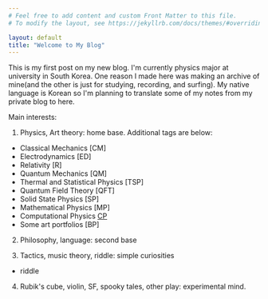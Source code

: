 ```yaml
---
# Feel free to add content and custom Front Matter to this file.
# To modify the layout, see https://jekyllrb.com/docs/themes/#overriding-theme-defaults

layout: default
title: "Welcome to My Blog"
---
```


This is my first post on my new blog.
I'm currently physics major at university in South Korea. One reason I made here was making an archive of mine(and the other is just for studying, recording, and surfing). My native language is Korean so I'm planning to translate some of my notes from my private blog to here. 

Main interests: 

1. Physics, Art theory: home base.
Additional tags are below:
- Classical Mechanics [CM]
- Electrodynamics [ED]
- Relativity [R]
- Quantum Mechanics [QM]
- Thermal and Statistical Physics [TSP]
- Quantum Field Theory [QFT]
- Solid State Physics [SP]
- Mathematical Physics [MP]
- Computational Physics [CP](./CP/)
- Some art portfolios [BP]

2. Philosophy, language: second base

3. Tactics, music theory, riddle: simple curiosities
- riddle

4. Rubik's cube, violin, SF, spooky tales, other play: experimental mind.